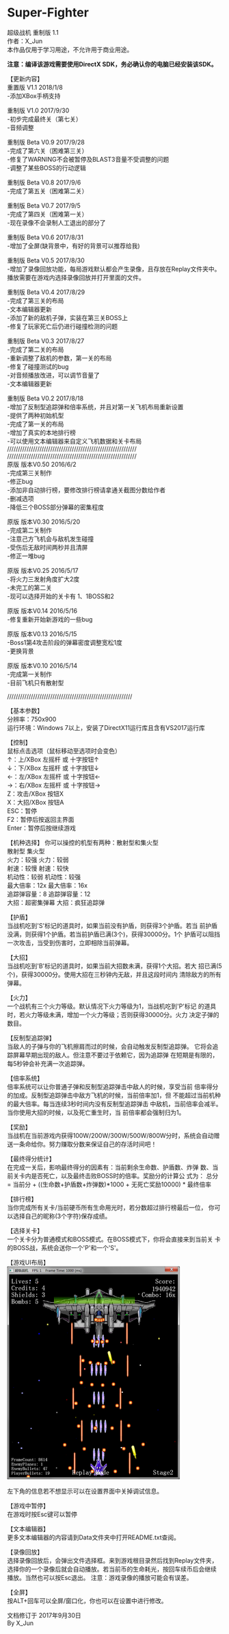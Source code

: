 ﻿# Super-Fighter<br>
超级战机 重制版 1.1<br>
作者：X_Jun<br>
本作品仅用于学习用途，不允许用于商业用途。<br>

**注意：编译该游戏需要使用DirectX SDK，务必确认你的电脑已经安装该SDK。**


【更新内容】<br>
重置版 V1.1         2018/1/8<br>
-添加XBox手柄支持<br>

重制版 V1.0         2017/9/30<br>
-初步完成最终关（第七关）<br>
-音频调整<br>    

重制版 Beta V0.9    2017/9/28<br>
-完成了第六关（困难第三关）<br>
-修复了WARNING不会被暂停及BLAST3音量不受调整的问题<br>
-调整了某些BOSS的行动逻辑<br>

重制版 Beta V0.8    2017/9/6<br>
-完成了第五关（困难第二关）<br>

重制版 Beta V0.7     2017/9/5<br>
-完成了第四关（困难第一关）<br>
-现在录像不会录制人工退出的部分了<br>

重制版 Beta V0.6     2017/8/31<br>
-增加了全屏(缺背景中，有好的背景可以推荐给我)<br>

重制版 Beta V0.5     2017/8/30<br>
-增加了录像回放功能，每局游戏默认都会产生录像，且存放在Replay文件夹中。<br>
 播放需要在游戏内选择录像回放并打开里面的文件。<br>

重制版 Beta V0.4     2017/8/29<br>
-完成了第三关的布局<br>
-文本编辑器更新<br>
-添加了新的敌机子弹，实装在第三关BOSS上<br>
-修复了玩家死亡后仍进行碰撞检测的问题<br>

重制版 Beta V0.3     2017/8/27<br>
-完成了第二关的布局<br>
-重新调整了敌机的参数，第一关的布局<br>
-修复了碰撞测试的bug<br>
-对音频播放改进，可以调节音量了<br>
-文本编辑器更新<br>


重制版 Beta V0.2     2017/8/18<br>
-增加了反制型追踪弹和倍率系统，并且对第一关飞机布局重新设置<br>
-提供了两种初始机型<br>
-完成了第一关的布局<br>
-增加了真实的本地排行榜<br>
-可以使用文本编辑器来自定义飞机数据和关卡布局<br>
////////////////////////////////////////////////////////////<br>
////////////////////////////////////////////////////////////<br>
原版 版本V0.50       2016/6/2<br>
-完成第三关制作<br>
-修正bug<br>
-添加非自动排行榜，要修改排行榜请拿通关截图分数给作者<br>
-删减选项<br>
-降低三个BOSS部分弹幕的密集程度<br>


原版 版本V0.30       2016/5/20<br>
-完成第二关制作<br>
-注意己方飞机会与敌机发生碰撞<br>
-受伤后无敌时间两秒并且清屏<br>
-修正一堆bug<br>


原版 版本V0.25       2016/5/17<br>
-将火力三发射角度扩大2度<br>
-未完工的第二关<br>
-现可以选择开始的关卡有 1、1BOSS和2<br>


原版 版本V0.14       2016/5/16<br>
-修复重新开始新游戏的一些bug<br>


原版 版本V0.13       2016/5/15<br>
-Boss1第4攻击阶段的弹幕密度调整宽松1度<br>
-更换背景<br>


原版 版本V0.10       2016/5/14<br>
-完成第一关制作<br>
-目前飞机只有散射型<br>

//////////////////////////////////////////////////////////<br>

【基本参数】<br>
分辨率：750x900<br>
运行环境：Windows 7以上，安装了DirectX11运行库且含有VS2017运行库<br>

【控制】<br>
鼠标点击选项（鼠标移动至选项时会变色）<br>
↑：上/XBox 左摇杆 或 十字按钮↑<br>
↓：下/XBox 左摇杆 或 十字按钮↓<br>
←：左/XBox 左摇杆 或 十字按钮←<br>
→：右/XBox 左摇杆 或 十字按钮→<br>
Z：攻击/XBox 按钮X<br>
X：大招/XBox 按钮A<br>
ESC：暂停<br>
F2：暂停后按返回主界面<br>
Enter：暂停后按继续游戏<br>

【机种选择】
你可以操控的机型有两种：散射型和集火型<br>
散射型               集火型<br>
火力：较强           火力：较弱<br>
射速：较慢           射速：较快<br>
机动性：较弱         机动性：较强<br>
最大倍率：12x        最大倍率：16x<br>
追踪弹容量：8        追踪弹容量：12<br>
大招：超密集弹幕     大招：疯狂追踪弹<br>



【护盾】<br>
当战机吃到'S'标记的道具时，如果当前没有护盾，则获得3个护盾。若当
前护盾没满，则获得1个护盾。若当前护盾已满(3个)，获得30000分。1个
护盾可以阻挡一次攻击，当受到伤害时，立即相除当前弹幕。

【大招】<br>
当战机吃到'B'标记的道具时，如果当前大招数未满，获得1个大招。若大
招已满(5个)，获得30000分。使用大招在三秒钟内无敌，并且这段时间内
清除敌方的所有弹幕。

【火力】<br>
一个战机有三个火力等级。默认情况下火力等级为1，当战机吃到'P'标记
的道具时，若火力等级未满，增加一个火力等级；否则获得30000分。火力
决定子弹的数目。

【反制型追踪弹】<br>
当敌人的子弹与你的飞机擦肩而过的时候，会自动触发反制型追踪弹。
它将会追踪屏幕早期出现的敌人。但注意不要过于依赖它，因为追踪弹
在短期是有限的，每5秒钟会补充满一次追踪弹。

【倍率系统】<br>
倍率系统可以让你普通子弹和反制型追踪弹击中敌人的时候，享受当前
倍率得分的加成。反制型追踪弹击中敌方飞机的时候，当前倍率加1，但
不能超过当前机种的最大倍率。每当连续3秒时间内没有反制型追踪弹击
中敌机，当前倍率会减半。当你使用大招的时候，以及死亡重生时，当
前倍率都会强制归为1。

【奖励】<br>
当战机在当前游戏内获得100W/200W/300W/500W/800W分时，系统会自动赠
送一条命给你。努力赚取分数来保证自己的存活时间吧！

【最终得分统计】<br>
在完成一关后，影响最终得分的因素有：当前剩余生命数、护盾数、炸弹
数、当前关卡内是否死亡，以及最终击败BOSS时的倍率。奖励分的计算公
式为：
总分 = 当前分 + ((生命数+护盾数+炸弹数)*1000 + 无死亡奖励10000) * 最终倍率 

【排行榜】<br>
当你完成所有关卡/当前硬币所有生命用光时，若分数超过排行榜最后一位，
你可以选择自己的昵称(3个字符)保存成绩。

【选择关卡】<br>
一个关卡分为普通模式和BOSS模式。在BOSS模式下，你将会直接来到当前关
卡的BOSS战，系统会送你一个'P'和一个'S'。

【游戏UI布局】<br>
![image](https://github.com/MKXJun/Super-Fighter/blob/master/pic.png)

左下角的信息若不想显示可以在设置界面中关掉调试信息。<br>


【游戏中暂停】<br>
在游戏时按Esc键可以暂停

【文本编辑器】<br>
更多文本编辑器的内容请到Data文件夹中打开README.txt查阅。

【录像回放】<br>
选择录像回放后，会弹出文件选择框。来到游戏根目录然后找到Replay文件夹，
选择你的一个录像后就会自动播放。若当前币的生命耗光，按回车续币后会继续
播放。当然也可以按Esc退出。
注意：游戏录像的播放可能会有误差。

【全屏】<br>
按ALT+回车可以全屏/窗口化，你也可以在设置中进行修改。




文档修订于 2017年9月30日<br>
By X_Jun<br>

